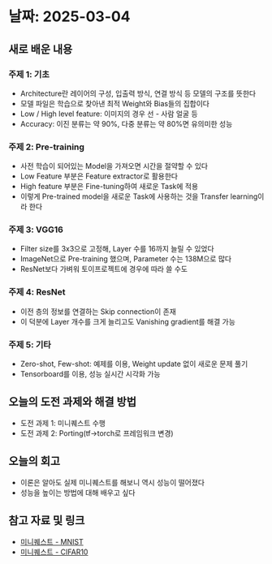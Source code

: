 # 날짜: 2025-03-04

## 새로 배운 내용
### 주제 1: 기초
- Architecture란 레이어의 구성, 입출력 방식, 연결 방식 등 모델의 구조를 뜻한다
- 모델 파일은 학습으로 찾아낸 최적 Weight와 Bias들의 집합이다
- Low / High level feature: 이미지의 경우 선 - 사람 얼굴 등
- Accuracy: 이진 분류는 약 90%, 다중 분류는 약 80%면 유의미한 성능

### 주제 2: Pre-training
- 사전 학습이 되어있는 Model을 가져오면 시간을 절약할 수 있다
- Low Feature 부분은 Feature extractor로 활용한다
- High feature 부분은 Fine-tuning하여 새로운 Task에 적용
- 이렇게 Pre-trained model을 새로운 Task에 사용하는 것을 Transfer learning이라 한다

### 주제 3: VGG16
- Filter size를 3x3으로 고정해, Layer 수를 16까지 늘릴 수 있었다
- ImageNet으로 Pre-training 했으며, Parameter 수는 138M으로 많다
- ResNet보다 가벼워 토이프로젝트에 경우에 따라 쓸 수도

### 주제 4: ResNet
- 이전 층의 정보를 연결하는 Skip connection이 존재
- 이 덕분에 Layer 개수를 크게 늘리고도 Vanishing gradient를 해결 가능

### 주제 5: 기타
- Zero-shot, Few-shot: 예제를 이용, Weight update 없이 새로운 문제 풀기
- Tensorboard를 이용, 성능 실시간 시각화 가능

## 오늘의 도전 과제와 해결 방법
- 도전 과제 1: 미니퀘스트 수행
- 도전 과제 2: Porting(tf->torch로 프레임워크 변경)

## 오늘의 회고
- 이론은 알아도 실제 미니퀘스트를 해보니 역시 성능이 떨어졌다
- 성능을 높이는 방법에 대해 배우고 싶다

## 참고 자료 및 링크
- [미니퀘스트 - MNIST](https://colab.research.google.com/drive/1wrH9nGsbd2x-1yBnhz0t0Xre_rFvT2ya?usp=drive_link)
- [미니퀘스트 - CIFAR10](https://colab.research.google.com/drive/135o8lyNBFoM-Z0t_LtQzDq0HJPkI0TDp?usp=drive_link)
